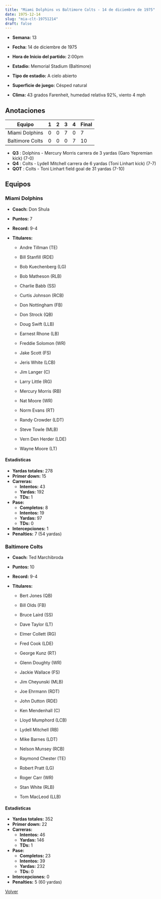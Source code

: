```yaml
---
title: "Miami Dolphins vs Baltimore Colts - 14 de diciembre de 1975"
date: 1975-12-14
slug: "mia-clt-19751214"
draft: false
---
```


* **Semana:** 13
* **Fecha:** 14 de diciembre de 1975

* **Hora de Inicio del partido:** 2:00pm
* **Estadio:** Memorial Stadium (Baltimore)
* **Tipo de estadio:** A cielo abierto
* **Superficie de juego:** Césped natural
* **Clima:** 43 grados Farenheit, humedad relativa 92%, viento 4 mph





## Anotaciones
| Equipo | 1 | 2 | 3 | 4 | Final |
|--------|---|---|---|---|-------|
| Miami Dolphins  | 0 | 0 | 7 | 0  | 7 |
| Baltimore Colts  | 0 | 0 | 0 | 7  | 10 |
* **Q3** : Dolphins - Mercury Morris carrera de 3 yardas (Garo Yepremian kick) (7-0)
* **Q4** : Colts - Lydell Mitchell carrera de 6 yardas (Toni Linhart kick) (7-7)
* **QOT** : Colts - Toni Linhart field goal de 31 yardas (7-10)


## Equipos


### Miami Dolphins
* **Coach:** Don Shula
* **Puntos:** 7
* **Record:** 9-4
* **Titulares:** 

  * Andre Tillman (TE) 

  * Bill Stanfill (RDE) 

  * Bob Kuechenberg (LG) 

  * Bob Matheson (RLB) 

  * Charlie Babb (SS) 

  * Curtis Johnson (RCB) 

  * Don Nottingham (FB) 

  * Don Strock (QB) 

  * Doug Swift (LLB) 

  * Earnest Rhone (LB) 

  * Freddie Solomon (WR) 

  * Jake Scott (FS) 

  * Jeris White (LCB) 

  * Jim Langer (C) 

  * Larry Little (RG) 

  * Mercury Morris (RB) 

  * Nat Moore (WR) 

  * Norm Evans (RT) 

  * Randy Crowder (LDT) 

  * Steve Towle (MLB) 

  * Vern Den Herder (LDE) 

  * Wayne Moore (LT) 

#### Estadísticas
* **Yardas totales:** 278
* **Primer down:** 15
* **Carreras:**
  * **Intentos:** 43
  * **Yardas:** 192
  * **TDs:** 1
* **Pase:**
  * **Completos:** 8
  * **Intentos:** 19
  * **Yardas:** 97
  * **TDs:** 0
* **Intercepciones:** 1
* **Penalties:** 7 (54 yardas)

### Baltimore Colts
* **Coach:** Ted Marchibroda
* **Puntos:** 10
* **Record:** 9-4
* **Titulares:** 

  * Bert Jones (QB) 

  * Bill Olds (FB) 

  * Bruce Laird (SS) 

  * Dave Taylor (LT) 

  * Elmer Collett (RG) 

  * Fred Cook (LDE) 

  * George Kunz (RT) 

  * Glenn Doughty (WR) 

  * Jackie Wallace (FS) 

  * Jim Cheyunski (MLB) 

  * Joe Ehrmann (RDT) 

  * John Dutton (RDE) 

  * Ken Mendenhall (C) 

  * Lloyd Mumphord (LCB) 

  * Lydell Mitchell (RB) 

  * Mike Barnes (LDT) 

  * Nelson Munsey (RCB) 

  * Raymond Chester (TE) 

  * Robert Pratt (LG) 

  * Roger Carr (WR) 

  * Stan White (RLB) 

  * Tom MacLeod (LLB) 

#### Estadísticas
* **Yardas totales:** 352
* **Primer down:** 22
* **Carreras:**
  * **Intentos:** 46
  * **Yardas:** 146
  * **TDs:** 1
* **Pase:**
  * **Completos:** 23
  * **Intentos:** 39
  * **Yardas:** 232
  * **TDs:** 0
* **Intercepciones:** 0
* **Penalties:** 5 (60 yardas)


[Volver](/historia/1975)
